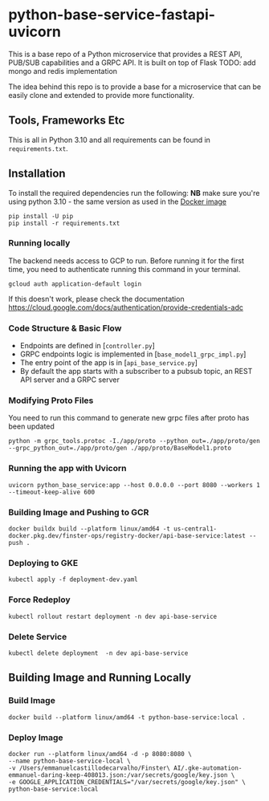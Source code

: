 # python-base-service-fastapi-uvicorn

This is a base repo of a Python microservice that provides a REST API, PUB/SUB capabilities and a GRPC API. It is built on top of Flask
TODO: add mongo and redis implementation

The idea behind this repo is to provide a base for a microservice that can be easily clone and extended to provide more functionality.



## Tools, Frameworks Etc

This is all in Python 3.10 and all requirements can be found
in `requirements.txt`.



## Installation

To install the required dependencies run the following:
**NB** make sure you're using python 3.10 - the same version as used in the [Docker image](Dockerfile)

```
pip install -U pip
pip install -r requirements.txt
```



### Running locally

The backend needs access to GCP to run. Before running it for the first time, you need to authenticate running this command in your terminal.
```
gcloud auth application-default login
```
If this doesn't work, please check the documentation <https://cloud.google.com/docs/authentication/provide-credentials-adc>



### Code Structure & Basic Flow

* Endpoints are defined in [`controller.py`]
* GRPC endpoints logic is implemented in [`base_model1_grpc_impl.py`]
* The entry point of the app is in [`api_base_service.py`]
* By default the app starts with a subscriber to a pubsub topic, an REST API server and a GRPC server



### Modifying Proto Files

You need to run this command to generate new  grpc files after proto has been updated
```
python -m grpc_tools.protoc -I./app/proto --python_out=./app/proto/gen --grpc_python_out=./app/proto/gen ./app/proto/BaseModel1.proto
```



### Running the app with Uvicorn
```
uvicorn python_base_service:app --host 0.0.0.0 --port 8080 --workers 1 --timeout-keep-alive 600
```



### Building Image and Pushing to GCR

[//]: # ()
[//]: # (```)

[//]: # (docker buildx build --platform linux/amd64 -t gcr.io/daring-keep-408013/weaviate-upload-service:latest --push .)

[//]: # (```)

[//]: # (and for new dev)
```
docker buildx build --platform linux/amd64 -t us-central1-docker.pkg.dev/finster-ops/registry-docker/api-base-service:latest --push .
```


### Deploying to GKE
```
kubectl apply -f deployment-dev.yaml
```



### Force Redeploy

```
kubectl rollout restart deployment -n dev api-base-service
```



### Delete Service

```
kubectl delete deployment  -n dev api-base-service
```



## Building Image and Running Locally
### Build Image
```
docker build --platform linux/amd64 -t python-base-service:local .
```
### Deploy Image
```
docker run --platform linux/amd64 -d -p 8080:8080 \
--name python-base-service-local \
-v /Users/emmanuelcastillodecarvalho/Finster\ AI/.gke-automation-emmanuel-daring-keep-408013.json:/var/secrets/google/key.json \
-e GOOGLE_APPLICATION_CREDENTIALS="/var/secrets/google/key.json" \
python-base-service:local
```
